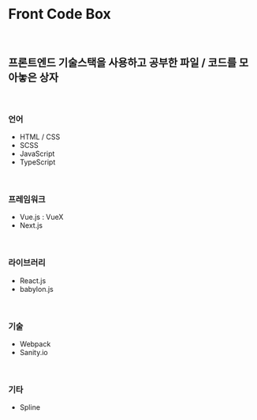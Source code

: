 ﻿﻿

# Front Code Box
<br />

## 프론트엔드 기술스택을 사용하고 공부한 파일 / 코드를 모아놓은 상자
<br />

### 언어
- HTML / CSS
- SCSS
- JavaScript
- TypeScript
<br />

### 프레임워크
- Vue.js :  VueX
- Next.js
<br />

### 라이브러리
- React.js
- babylon.js
<br />


### 기술
- Webpack
- Sanity.io
<br />


### 기타
- Spline

